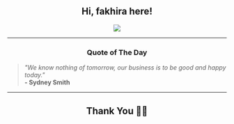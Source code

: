 <h2 align="center"> Hi, fakhira here!</h2>

<p align="center">
<a href="https://github.com/fakhiralkda" alt="github streak"><img src="https://dvst-streak.herokuapp.com/?user=fakhiralkda&theme=tokyonight&fire=DD472C"></a>
</p>

<hr>
<h3 align="center">Quote of The Day</h3>
<p align="center">
<blockquote>
<i>"We know nothing of tomorrow, our business is to be good and happy today."</i>
<br>
<b>- Sydney Smith</b>
</blockquote>
</p>


<hr>
<h2 align="center">Thank You 🙏🏼</h2>
